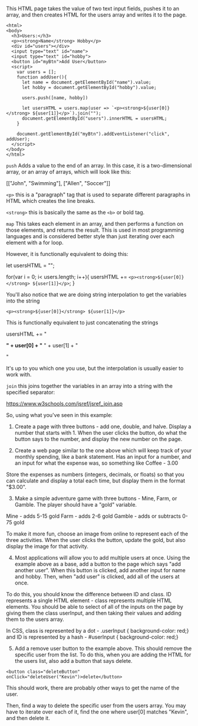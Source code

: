 This HTML page takes the value of two text input fields, pushes it to an array, and then creates HTML for the users array and writes it to the page.

```
<html>
<body>
  <h3>Users:</h3>
  <p><strong>Name</strong> Hobby</p>
  <div id="users"></div>
  <input type="text" id="name">
  <input type="text" id="hobby">
  <button id="myBtn">Add User</button>
  <script>
    var users = [];
    function addUser(){
      let name = document.getElementById("name").value;
      let hobby = document.getElementById("hobby").value;

      users.push([name, hobby])

      let usersHTML = users.map(user => `<p><strong>${user[0]}</strong> ${user[1]}</p>`).join("");
      document.getElementById("users").innerHTML = usersHTML;
    }

    document.getElementById("myBtn").addEventListener("click", addUser);
  </script>
</body>
</html>
```



`push` Adds a value to the end of an array. In this case, it is a two-dimensional array, or an array of arrays, which will look like this:

[["John", "Swimming"], ["Allen", "Soccer"]]

`<p>` this is a "paragraph" tag that is used to separate different paragraphs in HTML which creates the line breaks.

`<strong>` this is basically the same as the `<b>` or bold tag.

`map` This takes each element in an array, and then performs a function on those elements, and returns the result. This is used in most programming languages and is considered better style than just iterating over each element with a for loop.

However, it is functionally equivalent to doing this:

let usersHTML = "";

for(var i = 0; i< users.length; i++){
usersHTML += `<p><strong>${user[0]}</strong> ${user[1]}</p>`;
}

You'll also notice that we are doing string interpolation to get the variables into the string

`<p><strong>${user[0]}</strong> ${user[1]}</p>`

This is functionally equivalent to just concatenating the strings

usersHTML += "<p><strong>" + user[0] + "</strong> " + user[1] + "</p>"

It's up to you which one you use, but the interpolation is usually easier to work with.

`join` this joins together the variables in an array into a string with the specified separator:

https://www.w3schools.com/jsref/jsref_join.asp

So, using what you've seen in this example:

1. Create a page with three buttons - add one, double, and halve. Display a number that starts with 1. When the user clicks the button, do what the button says to the number, and display the new number on the page.

2. Create a web page similar to the one above which will keep track of your monthly spending, like a bank statement. Has an input for a number, and an input for what the expense was, so something like Coffee - 3.00

Store the expenses as numbers (integers, decimals, or floats) so that you can calculate and display a total each time, but display them in the format "$3.00".

3. Make a simple adventure game with three buttons - Mine, Farm, or Gamble. The player should have a "gold" variable.

Mine - adds 5-15 gold
Farm - adds 2-6 gold
Gamble - adds or subtracts 0-75 gold

To make it more fun, choose an image from online to represent each of the three activities. When the user clicks the button, update the gold, but also display the image for that activity.

4. Most applications will allow you to add multiple users at once. Using the example above as a base, add a button to the page which says "add another user". When this button is clicked, add another input for name and hobby. Then, when "add user" is clicked, add all of the users at once.

To do this, you should know the difference between ID and class. ID represents a single HTML element - class represents multiple HTML elements. You should be able to select of all of the inputs on the page by giving them the class userInput, and then taking their values and adding them to the users array.

In CSS, class is represented by a dot - .userInput { background-color: red;} and ID is represented by a hash - #userInput { background-color: red;}


5. Add a remove user button to the example above. This should remove the specific user from the list. To do this, when you are adding the HTML for the users list, also add a button that says delete.

`<button class="deleteButton" onClick="deleteUser("Kevin")>delete</button>`

This should work, there are probably other ways to get the name of the user.

Then, find a way to delete the specific user from the users array. You may have to iterate over each of it, find the one where user[0] matches "Kevin", and then delete it.